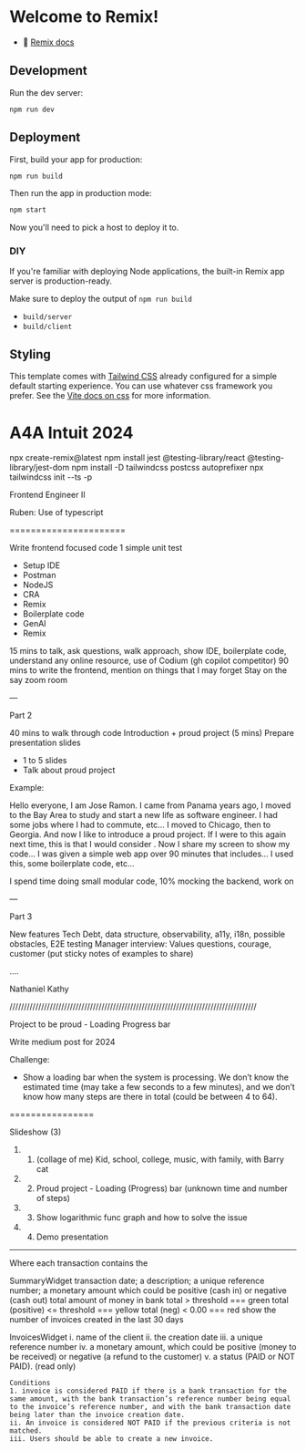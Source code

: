 # Welcome to Remix!

- 📖 [Remix docs](https://remix.run/docs)

## Development

Run the dev server:

```shellscript
npm run dev
```

## Deployment

First, build your app for production:

```sh
npm run build
```

Then run the app in production mode:

```sh
npm start
```

Now you'll need to pick a host to deploy it to.

### DIY

If you're familiar with deploying Node applications, the built-in Remix app server is production-ready.

Make sure to deploy the output of `npm run build`

- `build/server`
- `build/client`

## Styling

This template comes with [Tailwind CSS](https://tailwindcss.com/) already configured for a simple default starting experience. You can use whatever css framework you prefer. See the [Vite docs on css](https://vitejs.dev/guide/features.html#css) for more information.


# A4A Intuit 2024


npx create-remix@latest
npm install jest @testing-library/react @testing-library/jest-dom
npm install -D tailwindcss postcss autoprefixer
npx tailwindcss init --ts -p



Frontend Engineer II

Ruben: Use of typescript

======================

Write frontend focused code
1 simple unit test

- Setup IDE
- Postman
- NodeJS
- CRA
- Remix
- Boilerplate code
- GenAI
- Remix

15 mins to talk, ask questions, walk approach, show IDE, boilerplate code, understand any online resource, use of Codium (gh copilot competitor)
90 mins to write the frontend, mention on things that I may forget
Stay on the say zoom room

— 

Part 2

40 mins to walk through code
Introduction + proud project (5 mins)
Prepare presentation slides
- 1 to 5 slides
- Talk about proud project

Example: 

Hello everyone, I am Jose Ramon. I came from Panama years ago, I moved to the Bay Area to study and start a new life as software engineer. I had some jobs where I had to commute, etc… I moved to Chicago, then to Georgia. And now I like to introduce a proud project. If I were to this again next time, this is that I would consider . Now I share my screen to show my code… I was given a simple web app over 90 minutes that includes… I used this, some boilerplate code, etc…

I spend time doing small modular code, 10% mocking the backend, work on 

—

Part 3

New features
Tech Debt, data structure, observability, a11y, i18n, possible obstacles, E2E testing
Manager interview: Values questions, courage, customer (put sticky notes of examples to share)

….

Nathaniel
Kathy

//////////////////////////////////////////////////////////////////////////////////////

Project to be proud - Loading Progress bar

Write medium post for 2024

Challenge:
- Show a loading bar when the system is processing. We don’t know the estimated time (may take a few seconds to a few minutes), and we don’t know how many steps are there in total (could be between 4 to 64). 

================

Slideshow (3)

1. 1. (collage of me) Kid, school, college, music, with family, with Barry cat
2. 2. Proud project - Loading (Progress) bar (unknown time and number of steps)
3. 3. Show logarithmic func graph and how to solve the issue
4. 4. Demo presentation

-------------


Where each transaction contains the
 
 SummaryWidget
     transaction date; 
    a description; 
    a unique reference number;
    a monetary amount which could be positive (cash in) or negative (cash out)
     total amount of money in bank
        total > threshold === green
        total (positive) <= threshold === yellow
        total (neg) < 0.00 === red
show the number of invoices created in the last 30 days


InvoicesWidget
    i. name of the client
    ii. the creation date
    iii. a unique reference number
    iv. a monetary amount, which could be positive (money to be
    received) or negative (a refund to the customer)
    v. a status (PAID or NOT PAID). (read only)

    Conditions
    1. invoice is considered PAID if there is a bank transaction for the same amount, with the bank transaction’s reference number being equal to the invoice’s reference number, and with the bank transaction date being later than the invoice creation date.
    ii. An invoice is considered NOT PAID if the previous criteria is not matched.
    iii. Users should be able to create a new invoice.